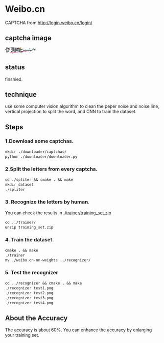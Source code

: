 # Weibo.cn
CAPTCHA from http://login.weibo.cn/login/
## captcha image
![](./weibo.cn.png)
## status
finshied.
## technique
use some computer vision algorithm to clean the peper noise and noise line, 
vertical projection to split the word, and CNN to train the dataset.
## Steps
### 1.Download some captchas.
``` shell
mkdir ./downloader/captchas/
python ./downloader/downloader.py
```
### 2.Split the letters from every captcha.
``` shell
cd ./spliter && cmake . && make
mkdir dataset
./spliter
```
### 3. Recognize the letters by human.
You can check the results in [./trainer/training_set.zip](./trainer/training_set.zip)
``` shell
cd ../trainer/
unzip training_set.zip
```
### 4. Train the dataset.
```
cmake . && make
./trainer
mv ./weibo.cn-nn-weights ../recognizer/
```
### 5. Test the recognizer
```
cd ../recognizer && cmake . && make
./recognizer test1.png
./recognizer test2.png
./recognizer test3.png
./recognizer test4.png
```

## About the Accuracy
The accuracy is about 60%. You can enhance the accuracy by enlarging your training set.

